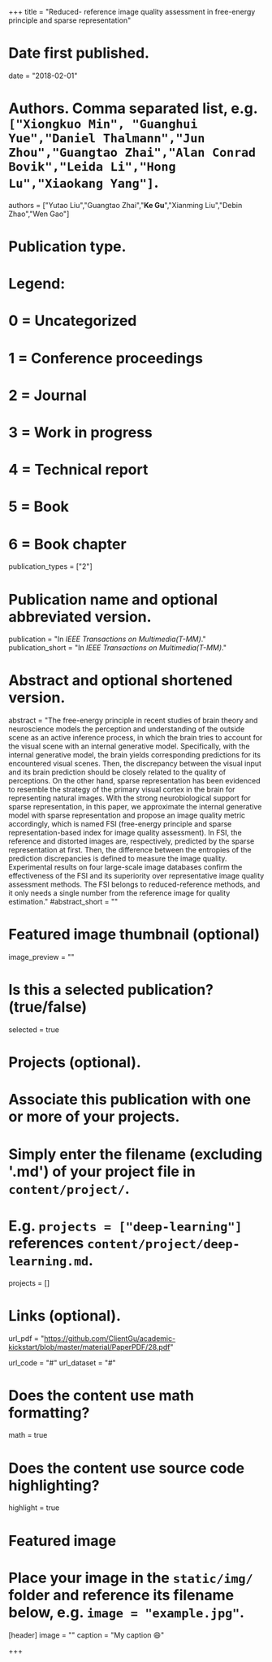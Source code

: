 +++
title = "Reduced- reference image quality assessment in free-energy principle and sparse representation"

# Date first published.
date = "2018-02-01"

# Authors. Comma separated list, e.g. `["Xiongkuo Min", "Guanghui Yue","Daniel Thalmann","Jun Zhou","Guangtao Zhai","Alan Conrad Bovik","Leida Li","Hong Lu","Xiaokang Yang"]`.
authors = ["Yutao Liu","Guangtao Zhai","**Ke Gu**","Xianming Liu","Debin Zhao","Wen Gao"]
# Publication type.
# Legend:
# 0 = Uncategorized
# 1 = Conference proceedings
# 2 = Journal
# 3 = Work in progress
# 4 = Technical report
# 5 = Book
# 6 = Book chapter
publication_types = ["2"]

# Publication name and optional abbreviated version.
publication = "In *IEEE Transactions on Multimedia(T-MM)*."
publication_short = "In *IEEE Transactions on Multimedia(T-MM)*."

# Abstract and optional shortened version.
abstract = "The free-energy principle in recent studies of brain theory and neuroscience models the perception and understanding of the outside scene as an active inference process, in which the brain tries to account for the visual scene with an internal generative model. Specifically, with the internal generative model, the brain yields corresponding predictions for its encountered visual scenes. Then, the discrepancy between the visual input and its brain prediction should be closely related to the quality of perceptions. On the other hand, sparse representation has been evidenced to resemble the strategy of the primary visual cortex in the brain for representing natural images. With the strong neurobiological support for sparse representation, in this paper, we approximate the internal generative model with sparse representation and propose an image quality metric accordingly, which is named FSI (free-energy principle and sparse representation-based index for image quality assessment). In FSI, the reference and distorted images are, respectively, predicted by the sparse representation at first. Then, the difference between the entropies of the prediction discrepancies is defined to measure the image quality. Experimental results on four large-scale image databases confirm the effectiveness of the FSI and its superiority over representative image quality assessment methods. The FSI belongs to reduced-reference methods, and it only needs a single number from the reference image for quality estimation."
#abstract_short = ""

# Featured image thumbnail (optional)
image_preview = ""

# Is this a selected publication? (true/false)
selected = true

# Projects (optional).
#   Associate this publication with one or more of your projects.
#   Simply enter the filename (excluding '.md') of your project file in `content/project/`.
#   E.g. `projects = ["deep-learning"]` references `content/project/deep-learning.md`.
projects = []

# Links (optional).
url_pdf = "https://github.com/ClientGu/academic-kickstart/blob/master/material/PaperPDF/28.pdf"

url_code = "#"
url_dataset = "#"


# Does the content use math formatting?
math = true

# Does the content use source code highlighting?
highlight = true

# Featured image
# Place your image in the `static/img/` folder and reference its filename below, e.g. `image = "example.jpg"`.
[header]
image = ""
caption = "My caption 😄"

+++
